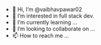 - 👋 Hi, I’m @vaibhavpawar02
- 👀 I’m interested in full stack dev.
- 🌱 I’m currently learning ...
- 💞️ I’m looking to collaborate on ...
- 📫 How to reach me ...

<!---
vaibhavpawar02/vaibhavpawar02 is a ✨ special ✨ repository because its `README.md` (this file) appears on your GitHub profile.
You can click the Preview link to take a look at your changes.
--->
